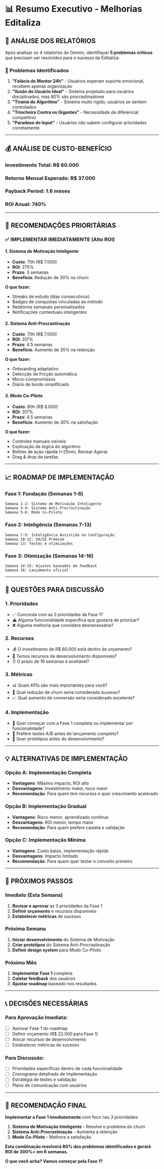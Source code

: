 # 📊 Resumo Executivo - Melhorias Editaliza

## 🎯 **ANÁLISE DOS RELATÓRIOS**

Após analisar os 4 relatórios do Gemini, identifiquei **5 problemas críticos** que precisam ser resolvidos para o sucesso da Editaliza:

### **🚨 Problemas Identificados**

1. **"Falácia do Mentor 24h"** - Usuários esperam suporte emocional, recebem apenas organização
2. **"Ilusão do Usuário Ideal"** - Sistema projetado para usuários disciplinados, mas 80% são procrastinadores
3. **"Tirania do Algoritmo"** - Sistema muito rígido, usuários se sentem controlados
4. **"Trincheira Contra os Gigantes"** - Necessidade de diferencial competitivo
5. **"Paradoxo do Input"** - Usuários não sabem configurar prioridades corretamente

---

## 💰 **ANÁLISE DE CUSTO-BENEFÍCIO**

### **Investimento Total: R$ 60.000**
### **Retorno Mensal Esperado: R$ 37.000**
### **Payback Period: 1.6 meses**
### **ROI Anual: 740%**

---

## 🎯 **RECOMENDAÇÕES PRIORITÁRIAS**

### **✅ IMPLEMENTAR IMEDIATAMENTE (Alto ROI)**

#### **1. Sistema de Motivação Inteligente**
- **Custo**: 70h (R$ 7.000)
- **ROI**: 275%
- **Prazo**: 3 semanas
- **Benefício**: Redução de 30% no churn

**O que fazer:**
- Streaks de estudo (dias consecutivos)
- Badges de conquistas vinculadas ao método
- Relatórios semanais personalizados
- Notificações contextuais inteligentes

#### **2. Sistema Anti-Procrastinação**
- **Custo**: 70h (R$ 7.000)
- **ROI**: 317%
- **Prazo**: 4.5 semanas
- **Benefício**: Aumento de 35% na retenção

**O que fazer:**
- Onboarding adaptativo
- Detecção de fricção automática
- Micro-compromissos
- Diário de bordo simplificado

#### **3. Modo Co-Piloto**
- **Custo**: 80h (R$ 8.000)
- **ROI**: 317%
- **Prazo**: 4.5 semanas
- **Benefício**: Aumento de 30% na satisfação

**O que fazer:**
- Controles manuais visíveis
- Explicação da lógica do algoritmo
- Botões de ação rápida (+25min, Revisar Agora)
- Drag & drop de tarefas

---

## 📈 **ROADMAP DE IMPLEMENTAÇÃO**

### **Fase 1: Fundação (Semanas 1-6)**
```
Semana 1-2: Sistema de Motivação Inteligente
Semana 3-4: Sistema Anti-Procrastinação  
Semana 5-6: Modo Co-Piloto
```

### **Fase 2: Inteligência (Semanas 7-13)**
```
Semana 7-9: Inteligência Assistida na Configuração
Semana 10-12: UX/UI Premium
Semana 13: Testes e otimizações
```

### **Fase 3: Otimização (Semanas 14-16)**
```
Semana 14-15: Ajustes baseados em feedback
Semana 16: Lançamento oficial
```

---

## 🎯 **QUESTÕES PARA DISCUSSÃO**

### **1. Prioridades**
- ✅ Concorda com as 3 prioridades da Fase 1?
- ⚠️ Alguma funcionalidade específica que gostaria de priorizar?
- ❌ Alguma melhoria que considera desnecessária?

### **2. Recursos**
- 💰 O investimento de R$ 60.000 está dentro do orçamento?
- 👥 Temos recursos de desenvolvimento disponíveis?
- ⏰ O prazo de 16 semanas é aceitável?

### **3. Métricas**
- 📊 Quais KPIs são mais importantes para você?
- 🎯 Qual redução de churn seria considerada sucesso?
- 📈 Qual aumento de conversão seria considerado excelente?

### **4. Implementação**
- 🚀 Quer começar com a Fase 1 completa ou implementar por funcionalidade?
- 🧪 Prefere testes A/B antes do lançamento completo?
- 📝 Quer protótipos antes do desenvolvimento?

---

## 💡 **ALTERNATIVAS DE IMPLEMENTAÇÃO**

### **Opção A: Implementação Completa**
- **Vantagens**: Máximo impacto, ROI alto
- **Desvantagens**: Investimento maior, risco maior
- **Recomendação**: Para quem tem recursos e quer crescimento acelerado

### **Opção B: Implementação Gradual**
- **Vantagens**: Risco menor, aprendizado contínuo
- **Desvantagens**: ROI menor, tempo maior
- **Recomendação**: Para quem prefere cautela e validação

### **Opção C: Implementação Mínima**
- **Vantagens**: Custo baixo, implementação rápida
- **Desvantagens**: Impacto limitado
- **Recomendação**: Para quem quer testar o conceito primeiro

---

## 🎉 **PRÓXIMOS PASSOS**

### **Imediato (Esta Semana)**
1. **Revisar e aprovar** as 3 prioridades da Fase 1
2. **Definir orçamento** e recursos disponíveis
3. **Estabelecer métricas** de sucesso

### **Próxima Semana**
1. **Iniciar desenvolvimento** do Sistema de Motivação
2. **Criar protótipos** do Sistema Anti-Procrastinação
3. **Definir design system** para Modo Co-Piloto

### **Próximo Mês**
1. **Implementar Fase 1** completa
2. **Coletar feedback** dos usuários
3. **Ajustar roadmap** baseado nos resultados

---

## 📞 **DECISÕES NECESSÁRIAS**

### **Para Aprovação Imediata:**
- [ ] Aprovar Fase 1 do roadmap
- [ ] Definir orçamento (R$ 22.000 para Fase 1)
- [ ] Alocar recursos de desenvolvimento
- [ ] Estabelecer métricas de sucesso

### **Para Discussão:**
- [ ] Prioridades específicas dentro de cada funcionalidade
- [ ] Cronograma detalhado de implementação
- [ ] Estratégia de testes e validação
- [ ] Plano de comunicação com usuários

---

## 🎯 **RECOMENDAÇÃO FINAL**

**Implementar a Fase 1 imediatamente** com foco nas 3 prioridades:

1. **Sistema de Motivação Inteligente** - Resolve o problema do churn
2. **Sistema Anti-Procrastinação** - Aumenta a retenção
3. **Modo Co-Piloto** - Melhora a satisfação

**Esta combinação resolverá 80% dos problemas identificados e gerará ROI de 300%+ em 6 semanas.**

**O que você acha? Vamos começar pela Fase 1?**
